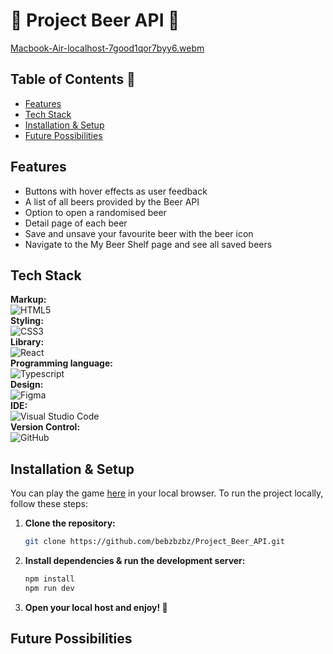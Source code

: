 # 🍻 Project Beer API 🍻

[Macbook-Air-localhost-7good1qor7byy6.webm](https://github.com/user-attachments/assets/b0cbd2f3-701a-49d1-a104-3b1f1744d2f2)

## Table of Contents 📑

- [Features](#features)
- [Tech Stack](#tech-stack)
- [Installation & Setup](#installation-&-setup)
- [Future Possibilities](#future-possibilities)

## Features
<ul>
    <li>Buttons with hover effects as user feedback</li>
    <li>A list of all beers provided by the Beer API</li>
    <li>Option to open a randomised beer</li>
    <li>Detail page of each beer</li>
    <li>Save and unsave your favourite beer with the beer icon</li>
    <li>Navigate to the My Beer Shelf page and see all saved beers</li>
</ul>

## Tech Stack

**Markup:**  
![HTML5](https://img.shields.io/badge/html5-%23E34F26.svg?style=for-the-badge&logo=html5&logoColor=white)  
**Styling:**  
![CSS3](https://img.shields.io/badge/css3-%231572B6.svg?style=for-the-badge&logo=css3&logoColor=white)  
**Library:**  
![React](https://img.shields.io/badge/React-20232A?style=for-the-badge&logo=react&logoColor=61DAFB)  
**Programming language:**  
![Typescript](https://img.shields.io/badge/TypeScript-007ACC?style=for-the-badge&logo=typescript&logoColor=white)  
**Design:**  
![Figma](https://img.shields.io/badge/Figma-F24E1E?style=for-the-badge&logo=figma&logoColor=white)  
**IDE:**  
![Visual Studio Code](https://img.shields.io/badge/Visual%20Studio%20Code-0078d7.svg?style=for-the-badge&logo=visual-studio-code&logoColor=white)  
**Version Control:**  
![GitHub](https://img.shields.io/badge/github-%23121011.svg?style=for-the-badge&logo=github&logoColor=white)  

## Installation & Setup

You can play the game <a href="https://bz-rock-paper-scissors.vercel.app/" title="Play game in browser">here</a> in your local browser. To run the project locally, follow these steps:

1. **Clone the repository:**
   ```bash
   git clone https://github.com/bebzbzbz/Project_Beer_API.git
   ```

2. **Install dependencies & run the development server:**
   ```bash
   npm install
   npm run dev
   ```

3. **Open your local host and enjoy! 🍻**

## Future Possibilities

<ul>
</ul>